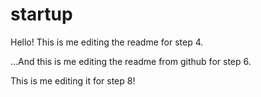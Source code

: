 # startup

Hello! This is me editing the readme for step 4.

...And this is me editing the readme from github for step 6.

This is me editing it for step 8!